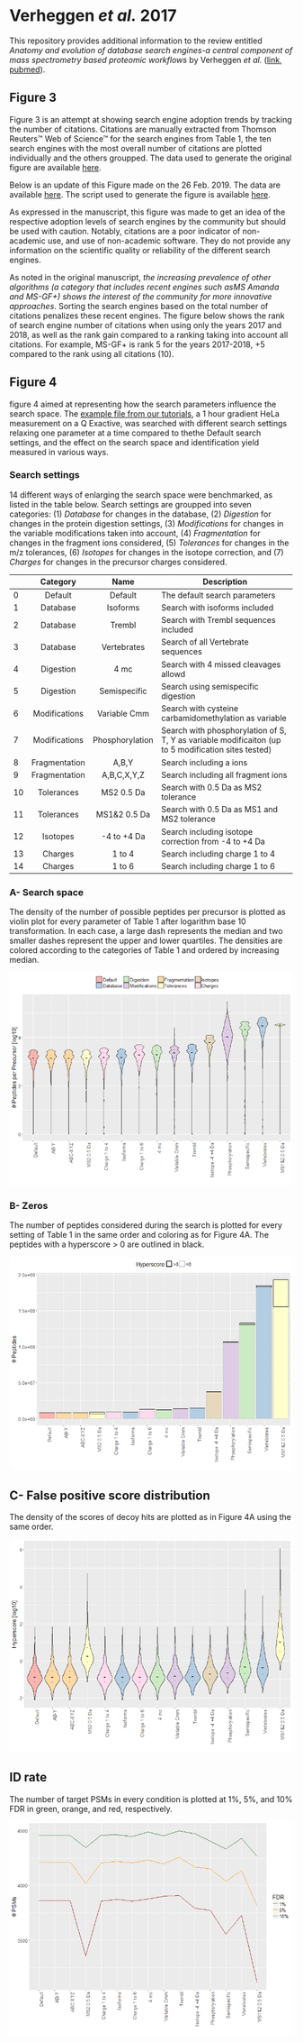 # Verheggen _et al._ 2017

This repository provides additional information to the review entitled _Anatomy and evolution of database search engines-a central component of mass spectrometry based proteomic workflows_ by Verheggen _et al._ ([link](https://github.com/mvaudel/Verheggen_2017/blob/master/docs/manuscript/Verheggen_et_al-2017-Mass_Spectrometry_Reviews.pdf), [pubmed](https://www.ncbi.nlm.nih.gov/pubmed/28902424)).


## Figure 3

Figure 3 is an attempt at showing search engine adoption trends by tracking the number of citations. Citations are manually extracted from Thomson Reuters™ Web of Science™ for the search engines from Table 1, the ten search engines with the most overall number of citations are plotted individually and the others groupped. The data used to generate the original figure are available [here](https://github.com/mvaudel/Verheggen_2017/blob/master/docs/citations/Supplementary%20Material%20-%20data.xlsx).

Below is an update of this Figure made on the 26 Feb. 2019. The data are available [here](https://github.com/mvaudel/Verheggen_2017/blob/master/docs/citations/Supplementary%20Material%20-%20data.xlsx). The script used to generate the figure is available [here](https://github.com/mvaudel/Verheggen_2017/blob/master/R/cumulative_citation_figure.R).

[](https://github.com/mvaudel/Verheggen_2017/blob/master/docs/figures/cumulative.png)

As expressed in the manuscript, this figure was made to get an idea of the respective adoption levels of search engines by the community but should be used with caution. Notably, citations are a poor indicator of non-academic use, and use of non-academic software. They do not provide any information on the scientific quality or reliability of the different search engines.

As noted in the original manuscript, _the increasing prevalence of other algorithms (a category that includes recent engines such asMS
Amanda and MS-GF+) shows the interest of the community for more innovative approaches_. Sorting the search engines based on the total number of citations penalizes these recent engines. The figure below shows the rank of search engine number of citations when using only the years 2017 and 2018, as well as the rank gain compared to a ranking taking into account all citations. For example, MS-GF+ is rank 5 for the years 2017-2018, +5 compared to the rank using all citations (10).

[](https://github.com/mvaudel/Verheggen_2017/blob/master/docs/figures/rank_delta.png)


## Figure 4

figure 4 aimed at representing how the search parameters influence the search space. The [example file from our tutorials](https://compomics.com/bioinformatics-for-proteomics/identification/), a 1 hour gradient HeLa measurement on a Q Exactive, was searched with different search settings relaxing one parameter at a time compared to thethe Default search settings, and the effect on the search space and identification yield measured in various ways.


### Search settings

14 different ways of enlarging the search space were benchmarked, as listed in the table below. Search settings are groupped into seven categories: (1) _Database_ for changes in the database, (2) _Digestion_ for changes in the protein digestion settings, (3) _Modifications_ for changes in the variable modifications taken into account, (4) _Fragmentation_ for changes in the fragment ions considered, (5) _Tolerances_ for changes in the m/z tolerances, (6) _Isotopes_ for changes in the isotope correction, and (7) _Charges_ for changes in the precursor charges considered.

|     | Category        | Name            | Description                                                                                             |
| --- |:---------------:|:---------------:| ------------------------------------------------------------------------------------------------------- |
| 0   | Default         | Default         | The default search parameters                                                                           |
| 1   | Database        | Isoforms        | Search with isoforms included                                                                           |
| 2   | Database        | Trembl          | Search with Trembl sequences included                                                                   |
| 3   | Database        | Vertebrates     | Search of all Vertebrate sequences                                                                      |
| 4   | Digestion       | 4 mc            | Search with 4 missed cleavages allowd                                                                   |
| 5   | Digestion       | Semispecific    | Search using semispecific digestion                                                                     |
| 6   | Modifications   | Variable Cmm    | Search with cysteine carbamidomethylation as variable                                                    |
| 7   | Modifications   | Phosphorylation | Search with phosphorylation of S, T, Y as variable modificaiton (up to 5 modification sites tested)     |
| 8   | Fragmentation   | A,B,Y           | Search including a ions                                                                                 |
| 9   | Fragmentation   | A,B,C,X,Y,Z     | Search including all fragment ions                                                                      |
| 10  | Tolerances      | MS2 0.5 Da      | Search with 0.5 Da as MS2 tolerance                                                                     |
| 11  | Tolerances      | MS1&2 0.5 Da    | Search with 0.5 Da as MS1 and MS2 tolerance                                                             |
| 12  | Isotopes        | -4 to +4 Da     | Search including isotope correction from -4 to +4 Da                                                    |
| 13  | Charges         | 1 to 4          | Search including charge 1 to 4                                                                          |
| 14  | Charges         | 1 to 6          | Search including charge 1 to 6                                                                          |


### A- Search space

The density of the number of possible peptides per precursor is plotted as violin plot for every parameter of Table 1 after logarithm base 10 transformation. In each case, a large dash represents the median and two smaller dashes represent the upper and lower quartiles. The densities are colored according to the categories of Table 1 and ordered by increasing median.

![](https://github.com/mvaudel/Verheggen_2017/blob/master/docs/figures/searchSpace.png)

### B- Zeros

The number of peptides considered during the search is plotted for every setting of Table 1 in the same order and coloring as for Figure 4A. The peptides with a hyperscore > 0 are outlined in black.

![](https://github.com/mvaudel/Verheggen_2017/blob/master/docs/figures/nZeros.png)


## C- False positive score distribution

The density of the scores of decoy hits are plotted as in Figure 4A using the same order.

![](https://github.com/mvaudel/Verheggen_2017/blob/master/docs/figures/scores.png)


## ID rate

The number of target PSMs in every condition is plotted at 1%, 5%, and 10% FDR in green, orange, and red, respectively.

![](https://github.com/mvaudel/Verheggen_2017/blob/master/docs/figures/idRate.png)

